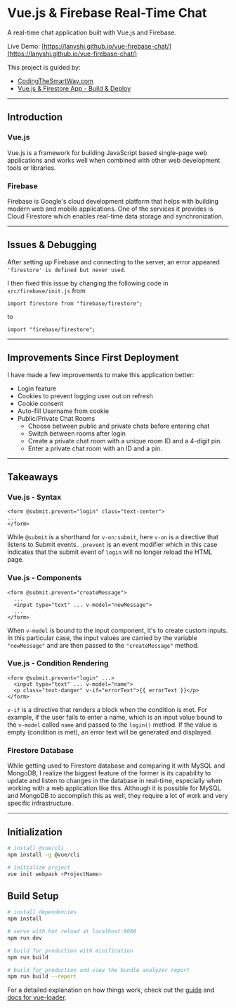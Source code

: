 # Vue.js & Firebase Real-Time Chat

A real-time chat application built with Vue.js and Firebase.

Live Demo: [https://lanyshi.github.io/vue-firebase-chat/](https://lanyshi.github.io/vue-firebase-chat/)

This project is guided by:
* [CodingTheSmartWay.com](https://codingthesmartway.com/building-a-real-time-chat-application-with-vue-js-and-firebase-part-1/)
* [Vue.js & Firestore App - Build & Deploy](https://www.youtube.com/watch?v=sYNjEzcOTOs&list=PLillGF-RfqbYsOOycB67Raf9dwmL6Y31M&index=1)
----
## Introduction
### Vue.js
Vue.js is a framework for building JavaScript based single-page web applications and works well when combined with other
web development tools or libraries.

### Firebase
Firebase is Google's cloud development platform that helps with building modern web and mobile applications.
One of the services it provides is Cloud Firestore which enables real-time data storage and synchronization.

----
## Issues & Debugging
After setting up Firebase and connecting to the server, an error appeared ```'firestore' is defined but never used```.

I then fixed this issue by changing the following code in ```src/firebase/init.js``` from
```vue
import firestore from "firebase/firestore";
```
to
```vue
import "firebase/firestore";
```
----
## Improvements Since First Deployment
I have made a few improvements to make this application better:
* Login feature
* Cookies to prevent logging user out on refresh
* Cookie consent
* Auto-fill Username from cookie
* Public/Private Chat Rooms
  * Choose between public and private chats before entering chat
  * Switch between rooms after login
  * Create a private chat room with a unique room ID and a 4-digit pin.
  * Enter a private chat room with an ID and a pin.
----
## Takeaways
### Vue.js - Syntax
```vue
<form @submit.prevent="login" class="text-center">
...
</form>
```
While ```@submit``` is a shorthand for ```v-on:submit```, here ```v-on``` is a directive that listens to Submit events.
```.prevent``` is an event modifier which in this case indicates that the submit event of ```login``` will no longer
reload the HTML page.

### Vue.js - Components
```vue
<form @submit.prevent="createMessage">
  ...
  <input type="text" ... v-model="newMessage">
  ...
</form>
```
When ```v-model``` is bound to the input component, it's to create custom inputs. In this particular case, the
input values are carried by the variable ```"newMessage"``` and are then passed to the ```"createMessage"``` method.

### Vue.js - Condition Rendering
```vue
<form @submit.prevent="login" ...>
  <input type="text" ... v-model="name">
  <p class="text-danger" v-if="errorText">{{ errorText }}</p>
</form>
```
```v-if``` is a directive that renders a block when the condition is met. For example, if the user fails to enter a
name, which is an input value bound to the ```v-model``` called ```name``` and passed to the ```login()``` method.
If the value is empty (condition is met), an error text will be generated and displayed.

### Firestore Database
While getting used to Firestore database and comparing it with MySQL and MongoDB, I realize the biggest feature of the former
is its capability to update and listen to changes in the database in real-time, especially when working with a web application like
this. Although it is possible for MySQL and MongoDB to accomplish this as well, they require a lot of work and very specific
infrastructure.

----
## Initialization
```bash
# install @vue/cli
npm install -g @vue/cli

# initialize project
vue init webpack <ProjectName>
```

## Build Setup

``` bash
# install dependencies
npm install

# serve with hot reload at localhost:8080
npm run dev

# build for production with minification
npm run build

# build for production and view the bundle analyzer report
npm run build --report
```

For a detailed explanation on how things work, check out the [guide](http://vuejs-templates.github.io/webpack/) and [docs for vue-loader](http://vuejs.github.io/vue-loader).
